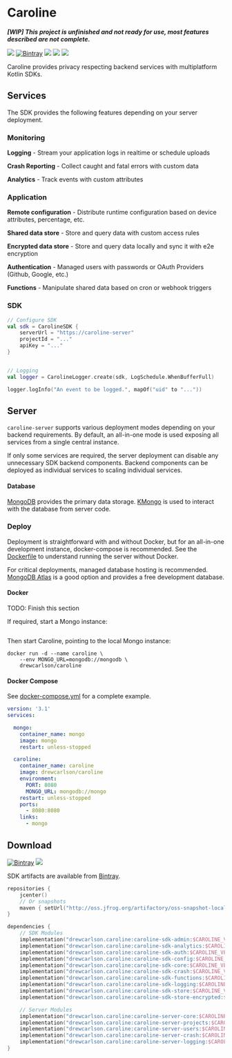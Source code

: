 # Caroline

**_[WIP] This project is unfinished and not ready for use, most features described are not complete._**

[![](https://img.shields.io/badge/-sponsor-ff69b4)](https://github.com/sponsors/DrewCarlson)
[![Bintray](https://img.shields.io/bintray/v/drewcarlson/caroline/Caroline?color=blue)](https://bintray.com/drewcarlson/caroline/Caroline)
[![](https://github.com/DrewCarlson/Caroline/workflows/Server/badge.svg)](https://github.com/DrewCarlson/Caroline/actions?query=workflow%3Aserver)
[![](https://github.com/DrewCarlson/Caroline/workflows/SDK/badge.svg)](https://github.com/DrewCarlson/Caroline/actions?query=workflow%3Asdk)
[![](https://img.shields.io/docker/cloud/build/drewcarlson/caroline)](https://hub.docker.com/r/drewcarlson/caroline)

Caroline provides privacy respecting backend services with multiplatform Kotlin SDKs.

## Services

The SDK provides the following features depending on your server deployment.


### Monitoring

**Logging** - Stream your application logs in realtime or schedule uploads

**Crash Reporting** - Collect caught and fatal errors with custom data

**Analytics** - Track events with custom attributes


### Application

**Remote configuration** - Distribute runtime configuration based on device attributes, percentage, etc.

**Shared data store** - Store and query data with custom access rules

**Encrypted data store** - Store and query data locally and sync it with e2e encryption

**Authentication** - Managed users with passwords or OAuth Providers  (Github, Google, etc.)

**Functions** - Manipulate shared data based on cron or webhook triggers


### SDK

```kotlin
// Configure SDK
val sdk = CarolineSDK {
    serverUrl = "https://caroline-server"
    projectId = "..."
    apiKey = "..."
}


// Logging
val logger = CarolineLogger.create(sdk, LogSchedule.WhenBufferFull)

logger.logInfo("An event to be logged.", mapOf("uid" to "..."))
```

## Server

`caroline-server` supports various deployment modes depending on your backend requirements.
By default, an all-in-one mode is used exposing all services from a single central instance.

If only some services are required, the server deployment can disable any unnecessary SDK backend components.
Backend components can be deployed as individual services to scaling individual services.


#### Database

[MongoDB](https://www.mongodb.com/) provides the primary data storage.
[KMongo](https://litote.org/kmongo/) is used to interact with the database from server code.

### Deploy

Deployment is straightforward with and without Docker, but for an all-in-one development instance, docker-compose is recommended.
See the [Dockerfile](Dockerfile) to understand running the server without Docker.

For critical deployments, managed database hosting is recommended.
[MongoDB Atlas](https://cloud.mongodb.com/) is a good option and provides a free development database.

#### Docker

TODO: Finish this section

If required, start a Mongo instance:
```shell

```

Then start Caroline, pointing to the local Mongo instance:
```shell
docker run -d --name caroline \
    --env MONGO_URL=mongodb://mongodb \
    drewcarlson/caroline
```


#### Docker Compose

See [docker-compose.yml](docker-compose.yml) for a complete example.

```yaml
version: '3.1'
services:

  mongo:
    container_name: mongo
    image: mongo
    restart: unless-stopped

  caroline:
    container_name: caroline
    image: drewcarlson/caroline
    environment:
      PORT: 8080
      MONGO_URL: mongodb://mongo
    restart: unless-stopped
    ports:
      - 8080:8080
    links:
      - mongo
```


## Download


[![Bintray](https://img.shields.io/bintray/v/drewcarlson/caroline/Caroline?color=blue)](https://bintray.com/drewcarlson/caroline/Caroline)
[![](https://img.shields.io/maven-metadata/v?label=artifactory&logoColor=lightgrey&metadataUrl=https%3A%2F%2Foss.jfrog.org%2Fartifactory%2Foss-snapshot-local%2Fdrewcarlson%2Fcaroline%2Fcaroline-sdk-core%2Fmaven-metadata.xml&color=lightgrey)](#Download)

SDK artifacts are available from [Bintray](https://bintray.com/drewcarlson/caroline/Caroline).
```kotlin
repositories {
    jcenter()
    // Or snapshots
    maven { setUrl("http://oss.jfrog.org/artifactory/oss-snapshot-local") }
}

dependencies {
    // SDK Modules
    implementation("drewcarlson.caroline:caroline-sdk-admin:$CAROLINE_VERSION")
    implementation("drewcarlson.caroline:caroline-sdk-analytics:$CAROLINE_VERSION")
    implementation("drewcarlson.caroline:caroline-sdk-auth:$CAROLINE_VERSION")
    implementation("drewcarlson.caroline:caroline-sdk-config:$CAROLINE_VERSION")
    implementation("drewcarlson.caroline:caroline-sdk-core:$CAROLINE_VERSION")
    implementation("drewcarlson.caroline:caroline-sdk-crash:$CAROLINE_VERSION")
    implementation("drewcarlson.caroline:caroline-sdk-functions:$CAROLINE_VERSION")
    implementation("drewcarlson.caroline:caroline-sdk-logging:$CAROLINE_VERSION")
    implementation("drewcarlson.caroline:caroline-sdk-store:$CAROLINE_VERSION")
    implementation("drewcarlson.caroline:caroline-sdk-store-encrypted:$CAROLINE_VERSION")

    // Server Modules
    implementation("drewcarlson.caroline:caroline-server-core:$CAROLINE_VERSION")
    implementation("drewcarlson.caroline:caroline-server-projects:$CAROLINE_VERSION")
    implementation("drewcarlson.caroline:caroline-server-users:$CAROLINE_VERSION")
    implementation("drewcarlson.caroline:caroline-server-crash:$CAROLINE_VERSION")
    implementation("drewcarlson.caroline:caroline-server-logging:$CAROLINE_VERSION")
}
```
